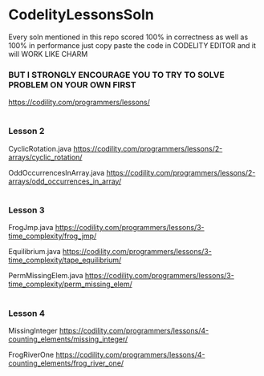 # CodelityLessonsSoln

Every soln mentioned in this repo scored 100% in correctness as well as 100% in performance
just copy paste the code in CODELITY EDITOR and it will WORK LIKE CHARM

### BUT I STRONGLY ENCOURAGE YOU TO TRY TO SOLVE PROBLEM ON YOUR OWN FIRST
https://codility.com/programmers/lessons/

#
### Lesson 2

CyclicRotation.java
https://codility.com/programmers/lessons/2-arrays/cyclic_rotation/

OddOccurrencesInArray.java
https://codility.com/programmers/lessons/2-arrays/odd_occurrences_in_array/

#
### Lesson 3

FrogJmp.java
https://codility.com/programmers/lessons/3-time_complexity/frog_jmp/

Equilibrium.java
https://codility.com/programmers/lessons/3-time_complexity/tape_equilibrium/

PermMissingElem.java
https://codility.com/programmers/lessons/3-time_complexity/perm_missing_elem/

#
### Lesson 4

MissingInteger
https://codility.com/programmers/lessons/4-counting_elements/missing_integer/

FrogRiverOne
https://codility.com/programmers/lessons/4-counting_elements/frog_river_one/
